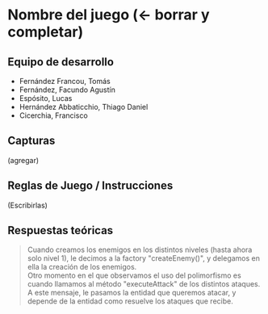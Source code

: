 # Nombre del juego (<- borrar y completar)

## Equipo de desarrollo

- Fernández Francou, Tomás
- Fernández, Facundo Agustín
- Espósito, Lucas
- Hernández Abbaticchio, Thiago Daniel
- Cicerchia, Francisco

## Capturas

(agregar)

## Reglas de Juego / Instrucciones

(Escribirlas)

## Respuestas teóricas

> Cuando creamos los enemigos en los distintos niveles (hasta ahora solo nivel 1), le decimos a la factory "createEnemy()", y delegamos en ella la creación de los enemigos.  
Otro momento en el que observamos el uso del polimorfismo es cuando llamamos al método "executeAttack" de los distintos ataques. A este mensaje, le pasamos la entidad que queremos atacar, y depende de la entidad como resuelve los ataques que recibe.
